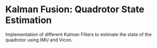 # Kalman Fusion: Quadrotor State Estimation
Implementation of different Kalman Filters to estimate the state of the quadrotor using IMU and Vicon.
